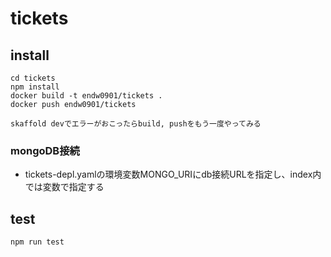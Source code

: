 # tickets

## install

```
cd tickets
npm install
docker build -t endw0901/tickets .
docker push endw0901/tickets

skaffold devでエラーがおこったらbuild, pushをもう一度やってみる
```

### mongoDB接続
- tickets-depl.yamlの環境変数MONGO_URIにdb接続URLを指定し、index内では変数で指定する

## test

```
npm run test
```